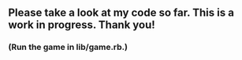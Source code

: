 ## Please take a look at my code so far. This is a work in progress. Thank you!

### (Run the game in lib/game.rb.)
